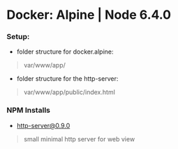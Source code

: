 # Docker: Alpine | Node 6.4.0

### Setup:
 - folder structure for docker.alpine:
 > var/www/app/
 - folder structure for the http-server:
 > var/www/app/public/index.html

### NPM Installs
 
 - http-server@0.9.0
 > small minimal http server for web view